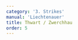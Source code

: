 ```yaml
---
category: '3. Strikes'
manual: 'Liechtenauer'
title: Thwart / Zwerchhau
order: 5
---
```


<link rel="import" href="/bower_components/polymer/polymer.html">
<link rel="import" href="shared-styles.html">

<dom-module id="{{ page.url | split:'/' | last | remove: '.html' }}-element">
  <template>
    <style include="shared-styles">
      :host {
        display: block;

        padding: 10px;
      }
    </style>

    <div class="card">
      <h1>{{ page.title }}</h1>
      <blockquote><p>For the Thwart, conduct yourself thus: in the Onset, position yourself in the Wrath Guard on the right, that is, set your left foot forward and hold your sword on your right shoulder as if you intended to deliver a Wrath Cut. If your opponent cuts at you from the Day or High, then cut at the same time as him with the short edge across from below against his cut; hold your quillons up over your head as a parrying for your head, and at the same time as the cut, step well to his left side. Thus you parry and hit simultaneously.</p></blockquote>

      <img style="width:600px;" class="card-image" src="/manuals/meyer/images/strikes/zwerchhau-illustration.jpg">

      <img style="width:400px;" class="card-image" src="/manuals/meyer/images/strikes/cutting_diagram_zwerchhau.png">

    </div>
  </template>

  <script>
    Polymer({
      is: '{{ page.url | split:'/' | last | remove: '.html' }}-element',
    });
  </script>
</dom-module>